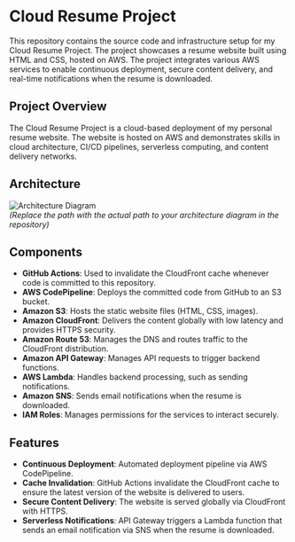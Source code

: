# Cloud Resume Project

This repository contains the source code and infrastructure setup for my Cloud Resume Project. The project showcases a resume website built using HTML and CSS, hosted on AWS. The project integrates various AWS services to enable continuous deployment, secure content delivery, and real-time notifications when the resume is downloaded.

## Project Overview

The Cloud Resume Project is a cloud-based deployment of my personal resume website. The website is hosted on AWS and demonstrates skills in cloud architecture, CI/CD pipelines, serverless computing, and content delivery networks.

## Architecture

![Architecture Diagram](path/to/your/architecture-diagram.png)  
*(Replace the path with the actual path to your architecture diagram in the repository)*

## Components

- **GitHub Actions**: Used to invalidate the CloudFront cache whenever code is committed to this repository.
- **AWS CodePipeline**: Deploys the committed code from GitHub to an S3 bucket.
- **Amazon S3**: Hosts the static website files (HTML, CSS, images).
- **Amazon CloudFront**: Delivers the content globally with low latency and provides HTTPS security.
- **Amazon Route 53**: Manages the DNS and routes traffic to the CloudFront distribution.
- **Amazon API Gateway**: Manages API requests to trigger backend functions.
- **AWS Lambda**: Handles backend processing, such as sending notifications.
- **Amazon SNS**: Sends email notifications when the resume is downloaded.
- **IAM Roles**: Manages permissions for the services to interact securely.

## Features

- **Continuous Deployment**: Automated deployment pipeline via AWS CodePipeline.
- **Cache Invalidation**: GitHub Actions invalidate the CloudFront cache to ensure the latest version of the website is delivered to users.
- **Secure Content Delivery**: The website is served globally via CloudFront with HTTPS.
- **Serverless Notifications**: API Gateway triggers a Lambda function that sends an email notification via SNS when the resume is downloaded.
